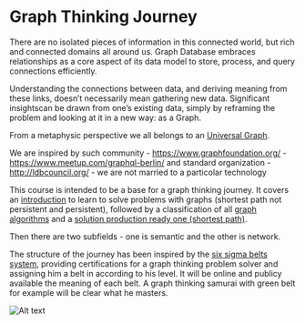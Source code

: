 # Graph Thinking Journey

There are no isolated pieces of information in this connected world, but rich and connected domains all around us. Graph Database embraces relationships as a core aspect of its data model to store, process, and query connections efficiently.

Understanding the connections between data, and deriving meaning from these links, doesn’t necessarily mean gathering new data. Significant insightscan be drawn from one’s existing data, simply by reframing the problem and looking at it in a new way: as a Graph.

From a metaphysic perspective we all belongs to an [Universal Graph](https://en.wikipedia.org/wiki/Universal_graph).

We are inspired by such community - https://www.graphfoundation.org/ - https://www.meetup.com/graphql-berlin/ and standard organization - http://ldbcouncil.org/ - we are not married to a particolar technology

This course is intended to be a base for a graph thinking journey. 
It covers an [introduction](./initiationGraphThinking/README.md) to learn to solve problems with graphs (shortest path not persistent and persistent), followed by a classification of all [graph algorithms](./graphAlgorithms/README.md) and a [solution production ready one (shortest path)](./graphProductionReady/README.md).

Then there are two subfields - one is semantic and the other is network.

The structure of the journey has been inspired by the [six sigma belts system](https://www.sixsigmadaily.com/the-human-aspect-of-six-sigma-the-belt-system/), providing certifications for a graph thinking problem solver and assigning him a belt in according to his level. It will be online and publicy available the meaning of each belt.
A graph thinking samurai with green belt for example will be clear what he masters.

![Alt text](https://mk0castandupt5omibkp.kinstacdn.com/wp-content/uploads/six-sigma-belt-levels-1.png "six sigma pyramid")

